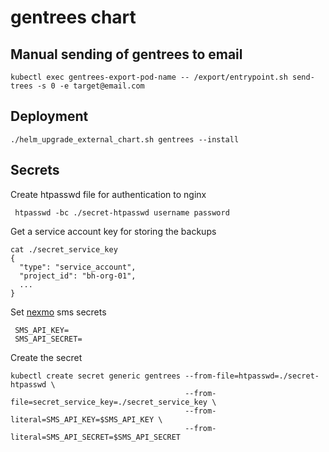 # gentrees chart

## Manual sending of gentrees to email

```
kubectl exec gentrees-export-pod-name -- /export/entrypoint.sh send-trees -s 0 -e target@email.com
```

## Deployment

```
./helm_upgrade_external_chart.sh gentrees --install
```

## Secrets

Create htpasswd file for authentication to nginx

```
 htpasswd -bc ./secret-htpasswd username password
```

Get a service account key for storing the backups

```
cat ./secret_service_key
{
  "type": "service_account",
  "project_id": "bh-org-01",
  ...
}
```

Set [nexmo](https://www.nexmo.com/) sms secrets

```
 SMS_API_KEY=
 SMS_API_SECRET=
```

Create the secret

```
kubectl create secret generic gentrees --from-file=htpasswd=./secret-htpasswd \
                                       --from-file=secret_service_key=./secret_service_key \
                                       --from-literal=SMS_API_KEY=$SMS_API_KEY \
                                       --from-literal=SMS_API_SECRET=$SMS_API_SECRET
```

